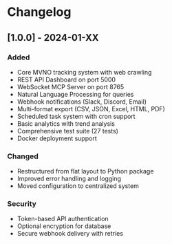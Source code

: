 # Changelog

## [1.0.0] - 2024-01-XX

### Added
- Core MVNO tracking system with web crawling
- REST API Dashboard on port 5000
- WebSocket MCP Server on port 8765
- Natural Language Processing for queries
- Webhook notifications (Slack, Discord, Email)
- Multi-format export (CSV, JSON, Excel, HTML, PDF)
- Scheduled task system with cron support
- Basic analytics with trend analysis
- Comprehensive test suite (27 tests)
- Docker deployment support

### Changed
- Restructured from flat layout to Python package
- Improved error handling and logging
- Moved configuration to centralized system

### Security
- Token-based API authentication
- Optional encryption for database
- Secure webhook delivery with retries
